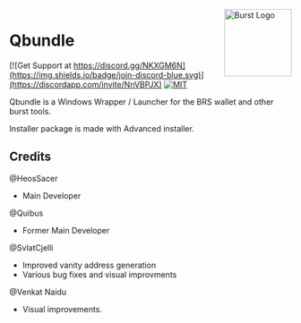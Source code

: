 <img align="right" width="120" height="120" title="Burst Logo" src="https://raw.githubusercontent.com/PoC-Consortium/Marketing_Resources/master/BURST_LOGO/PNG/icon_blue.png" />

# Qbundle

[![Get Support at https://discord.gg/NKXGM6N](https://img.shields.io/badge/join-discord-blue.svg)](https://discordapp.com/invite/NnVBPJX)
[![MIT](https://img.shields.io/badge/license-GPLv3-blue.svg)](LICENSE)

Qbundle is a Windows Wrapper / Launcher for the BRS wallet and other burst tools.

Installer package is made with Advanced installer. 

## Credits

@HeosSacer
* Main Developer

@Quibus
* Former Main Developer

@SvlatCjelli
* Improved vanity address generation
* Various bug fixes and visual improvments

@Venkat Naidu
* Visual improvements.

